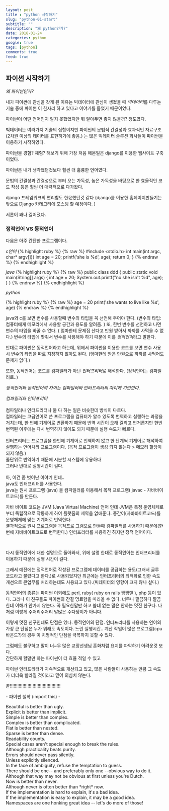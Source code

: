 ```yaml
---
layout: post 
title : "python 시작하기"
slug: "python-01-start"
subtitle: ""
description: "왜 python인가?"
date: 2018-01-24
categories: python 
google: true 
tags: [python]
comments: true
feed: true
---
```


## 파이썬 시작하기 


*왜 파이썬인가?* 

내가 파이썬에 관심을 갖게 된 이유는 빅데이터에 관심이 생겼을 때 *빅데이터*를 다루는 기술 중에 파이썬 이 한자리 하고 있다고 이야기를 들었기 때문이었다. 

파이썬이 어떤 언어인지 알지 못했었지만 뭐 알아두면 좋지 않을까? 정도였다. 

빅데이터는 여러가지 기술의 집합이지만 
파이썬의 문법적 간결성과 효과적인 자료구조(2차원 이상의 데이터를 표현하기에 좋음.) 는 많은 빅데이터 솔루션 회사들이 파이썬을 이용하기 시작하였다. 

파이썬을 경험? 체험? 해보기 위해 가장 처음 해본일은 django를 이용한 웹사이트 구축이었다. 

파이썬은 내가 생각했던것보다 훨씬 더 훌륭한 언어였다. 

문법의 간결성과 간결성으로 부터 오는 가독성, 높은 가독성을 바탕으로 한 효율적인 코드 작성 등은 훨씬 더 매력적으로 다가왔다. 

django 프레임워크의 편리함도 한몫했던것 같다 
(django를 이용한 홈페이지만들기는 앞으로 Django 카테고리에 포스팅 할 예정이다. )

서론이 꽤나 길어졌다. 

### 정적언어 VS 동적언어 

다음은 아주 간단한 프로그램이다. 

*c언어*
{% highlight ruby %}
{% raw %}
#include <stdio.h> 
int main(int argc, char* argv[]){
	int age = 20; 
	printf('she is %d', age);
	return 0; 
}
{% endraw %}
{% endhighlight %}


*java*
{% highlight ruby %}
{% raw %}
public class ddd {
	public static void main(String[] args) {
		int age = 20; 
		System.out.printf("no she isn't %d", age);
	}
}
{% endraw %}
{% endhighlight %}

*python*

{% highlight ruby %}
{% raw %}
age = 20
print('she wants to live like %s', age)
{% endraw %}
{% endhighlight %}

java와 c를 보면 변수를 사용할때 변수의 타입을 꼭 선언해 주어야 한다. (변수의 타입: 컴퓨터에게 메모리에서 사용할 공간과 용도를 알려줌. )
또, 한번 변수를 선언하고 나면 변수의 타입을 바꿀 수 없다. ( 엄마한테 문제집 산다고 만원 받아서 까까를 사먹을 수 없다.)
변수의 타입에 맞춰서 변수를 사용해야 하기 때문에 이를 *정적언어*라고 말한다. 


반대로 파이썬은 동적언어라고 하는데, 위에서 파이썬을 이용한 코드를 보면 
변수 사용 시 변수의 타입을 따로 지정하지 않아도 된다. 
(엄마한테 받은 만원으로 까까를 사먹어도 문제가 없다.)


또한, 동적언어는 코드를 컴파일러가 아닌 *인터프리터*로 해석한다. (정적언어는 컴파일러로..) 

*정적언어와 동적언어의 차이는 컴파일러와 인터프리터의 차이에 기인한다.*


<div class="somebox">
<em>컴파일러와 인터프리터</em> <br><br>
컴파일러나 인터프리터나 둘 다 하는 일은 비슷한데 방식이 다르다. 
<br>
컴파일러는 고급언어로 쓴 프로그램을 컴퓨터가 알수 있도록 번역하고 실행하는 과정을 거치는데, 한 번에 기계어로 변환하기 때문에 번역 시간이 오래 걸리고 번거롭지만 
한번 번역된 이후에는 다시 번역하지 않아도 되기 때문에 실행 속도가 빠르다. 
<br>
<br>
인터프리터는 프로그램을 한번에 기계어로 번역하지 않고 한 단계씩 기계어로 해석하여 실행하는 언어처리 프로그램이다. (목적 프로그램이 생성 되지 않는다 > 메모리 할당이 되지 않음.)<br>
줄단위로 번역하기 때문에 시분할 시스템에 유용하다 <br>
그러나 반대로 실행시간이 길다.
<br>
<br>
아, 이건 좀 벗어난 이야기 인데..<br>
java도 인터프리터를 사용한다. <br>
java는 원시 프로그램 (java) 을 컴파일러를 이용해서 목적 프로그램( javac - 자바바이트코드)를 만든다.  <br>

자바 바이트 코드는 JVM (Java Virtual Machine) 언어 인데 JVM은 특정 운영체제로 부터 독립적으로 작동하게 하여 플랫폼의 제약을 없애준다. 중간어(자바바이트코드)를 운영체제에 맞는 기계어로 번역한다. 
<br>
결과적으로 원시 프로그램을 목적프로 그램으로 만들때 컴파일러를 사용하기 때문에(한번에 자바바이트코드로 번역한다.) 인터프리터를 사용하긴 하지만 정적 언어이다. <br>
</div><br>


다시 동적언어에 대한 설명으로 돌아와서, 위에 설명 한대로 동적언어는 인터프리터를 이용하기 때문에 실행 시간이 길다. 

그래서 예전에는 정적언어로 작성된 프로그램에 데이터를 공급하는 용도(그래서 글루 코드라고 불렸다고 한다.)로 사용되었지만 최근에는 인터프리터의 최적화로 인한 속도 개선으로 큰업무를 처리하는데도 사용되고 있다.(빅데이터의 영향이 크지 않나 싶다.)

동적언어의 종류는 파이썬 이외에도 perl, ruby( ruby on rails 짱짱맨 ), php 등이 있다. 
그러나 이 친구들도 파이썬의 간결 명료함을 따라올 수 없다. 너무나 깔끔하다 
깔끔한데 이해가 안가지 않는다. 꼭 필요한말만 하고 쓸데 없는 말은 안하는 멋진 친구다. 
나처럼 이렇게 주저리주저리 말많은 수다쟁이가 아니다. 

이렇게 멋진 친구인데도 단점은 있다. 
동적언어의 단점. 인터프리터를 사용하는 언어의 가장 큰 단점은 누가 뭐래도 속도이다. 
느린 실행시간.. 계산 작업이 많은 프로그램(cpu바운드?)의 경우 이 치명적인 단점을 극복하지 못할 수 있다. 

그럼에도 불구하고 말이 너~무 많은 교장선생님 훈화처럼 요지를 파악하기 어려운것 보다.  
간단하게 할말만 하는 파이썬이 더 효율 적일 수 있고 

파이썬 인터프리터가 지속적으로 개선되고 있고, 많은 사람들이 사용하는 만큼 그 속도가 더더욱 빨라질 것이라고 믿어 의심치 않는다. 

끝!!!!!!!!!!!!!!!!!!!!!!!!!!!!!!!!!!!!!!!!

\- 파이썬 철학 (import this) -
<div class='somebox'>
Beautiful is better than ugly.<br>
Explicit is better than implicit.<br>
Simple is better than complex.<br>
Complex is better than complicated.<br>
Flat is better than nested.<br>
Sparse is better than dense.<br>
Readability counts.<br>
Special cases aren't special enough to break the rules.<br>
Although practicality beats purity.<br>
Errors should never pass silently.<br>
Unless explicitly silenced.<br>
In the face of ambiguity, refuse the temptation to guess.<br>
There should be one-- and preferably only one --obvious way to do it.<br>
Although that way may not be obvious at first unless you're Dutch.<br>
Now is better than never.<br>
Although never is often better than *right* now.<br>
If the implementation is hard to explain, it's a bad idea.<br>
If the implementation is easy to explain, it may be a good idea.<br>
Namespaces are one honking great idea -- let's do more of those!<br>
</div>